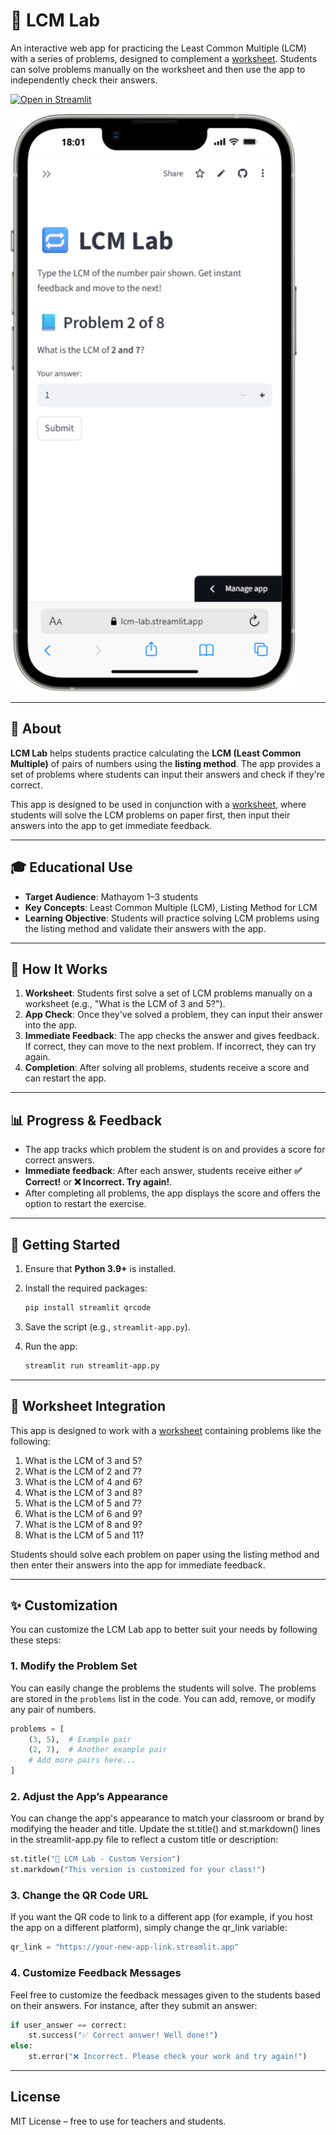 # 🔁 LCM Lab

An interactive web app for practicing the Least Common Multiple (LCM) with a series of problems, designed to complement a [worksheet](https://www.education.com/worksheet/article/lcm-easy/). Students can solve problems manually on the worksheet and then use the app to independently check their answers.

[![Open in Streamlit](https://static.streamlit.io/badges/streamlit_badge_black_white.svg)](https://lcm-lab.streamlit.app)

![Screenshot 1](b01616d3-69d2-4e24-8ad1-0b9d6eff2825.png)

---

## 📘 About

**LCM Lab** helps students practice calculating the **LCM (Least Common Multiple)** of pairs of numbers using the **listing method**. The app provides a set of problems where students can input their answers and check if they're correct.

This app is designed to be used in conjunction with a [worksheet](https://www.education.com/worksheet/article/lcm-easy/), where students will solve the LCM problems on paper first, then input their answers into the app to get immediate feedback.

---

## 🎓 Educational Use

- **Target Audience**: Mathayom 1–3 students
- **Key Concepts**: Least Common Multiple (LCM), Listing Method for LCM
- **Learning Objective**: Students will practice solving LCM problems using the listing method and validate their answers with the app.

---

## 🧠 How It Works

1. **Worksheet**: Students first solve a set of LCM problems manually on a worksheet (e.g., "What is the LCM of 3 and 5?").
2. **App Check**: Once they've solved a problem, they can input their answer into the app.
3. **Immediate Feedback**: The app checks the answer and gives feedback. If correct, they can move to the next problem. If incorrect, they can try again.
4. **Completion**: After solving all problems, students receive a score and can restart the app.

---

## 📊 Progress & Feedback

- The app tracks which problem the student is on and provides a score for correct answers.
- **Immediate feedback**: After each answer, students receive either **✅ Correct!** or **❌ Incorrect. Try again!**.
- After completing all problems, the app displays the score and offers the option to restart the exercise.

---

## 🚀 Getting Started

1. Ensure that **Python 3.9+** is installed.
2. Install the required packages:

    ```bash
    pip install streamlit qrcode
    ```

3. Save the script (e.g., `streamlit-app.py`).
4. Run the app:

    ```bash
    streamlit run streamlit-app.py
    ```

---

## 📝 Worksheet Integration
This app is designed to work with a [worksheet](https://www.education.com/worksheet/article/lcm-easy/) containing problems like the following:

1. What is the LCM of 3 and 5?
2. What is the LCM of 2 and 7?
3. What is the LCM of 4 and 6?
4. What is the LCM of 3 and 8?
5. What is the LCM of 5 and 7?
6. What is the LCM of 6 and 9?
7. What is the LCM of 8 and 9?
8. What is the LCM of 5 and 11?

Students should solve each problem on paper using the listing method and then enter their answers into the app for immediate feedback.

---

## ✨ Customization

You can customize the LCM Lab app to better suit your needs by following these steps:

### 1. Modify the Problem Set

You can easily change the problems the students will solve. The problems are stored in the `problems` list in the code. You can add, remove, or modify any pair of numbers.

```python
problems = [
    (3, 5),  # Example pair
    (2, 7),  # Another example pair
    # Add more pairs here...
]
```

### 2. Adjust the App’s Appearance
You can change the app's appearance to match your classroom or brand by modifying the header and title. Update the st.title() and st.markdown() lines in the streamlit-app.py file to reflect a custom title or description:

```python
st.title("🔁 LCM Lab - Custom Version")
st.markdown("This version is customized for your class!")
```

### 3. Change the QR Code URL
If you want the QR code to link to a different app (for example, if you host the app on a different platform), simply change the qr_link variable:

```python
qr_link = "https://your-new-app-link.streamlit.app"
```

### 4. Customize Feedback Messages
Feel free to customize the feedback messages given to the students based on their answers. For instance, after they submit an answer:

```python
if user_answer == correct:
    st.success("✅ Correct answer! Well done!")
else:
    st.error("❌ Incorrect. Please check your work and try again!")
```

---

## License
MIT License – free to use for teachers and students.
